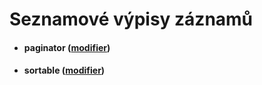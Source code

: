 Seznamové výpisy záznamů
========================

* #### paginator ([modifier](https://github.com/yarri/Atk14/blob/master/src/atk14/helpers/modifier.paginator.php))

* #### sortable ([modifier](https://github.com/yarri/Atk14/blob/master/src/atk14/helpers/modifier.sortable.php))

